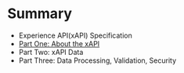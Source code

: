 # Summary

* Experience API(xAPI) Specification
* [Part One: About the xAPI](xAPI-About.md)
* Part Two: xAPI Data
* Part Three: Data Processing, Validation, Security

